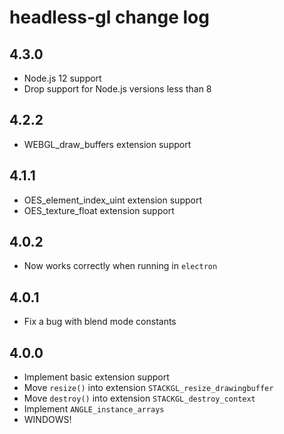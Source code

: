 # headless-gl change log

## 4.3.0

* Node.js 12 support
* Drop support for Node.js versions less than 8

## 4.2.2

 * WEBGL_draw_buffers extension support

## 4.1.1

* OES_element_index_uint extension support
* OES_texture_float extension support

## 4.0.2

* Now works correctly when running in `electron`

## 4.0.1

* Fix a bug with blend mode constants

## 4.0.0

* Implement basic extension support
* Move `resize()` into extension `STACKGL_resize_drawingbuffer`
* Move `destroy()` into extension `STACKGL_destroy_context`
* Implement `ANGLE_instance_arrays`
* WINDOWS!
